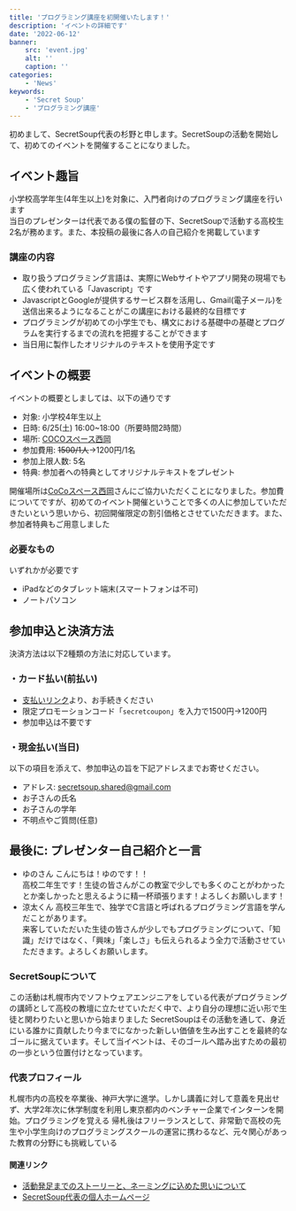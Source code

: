 ```yaml
---
title: 'プログラミング講座を初開催いたします！'
description: 'イベントの詳細です'
date: '2022-06-12'
banner:
    src: 'event.jpg'
    alt: ''
    caption: ''
categories:
    - 'News'
keywords:
    - 'Secret Soup'
    - 'プログラミング講座'
---
```

初めまして、SecretSoup代表の杉野と申します。SecretSoupの活動を開始して、初めてのイベントを開催することになりました。

## イベント趣旨
小学校高学年生(4年生以上)を対象に、入門者向けのプログラミング講座を行います  
当日のプレゼンターは代表である僕の監督の下、SecretSoupで活動する高校生2名が務めます。また、本投稿の最後に各人の自己紹介を掲載しています

###  講座の内容
- 取り扱うプログラミング言語は、実際にWebサイトやアプリ開発の現場でも広く使われている「Javascript」です
- JavascriptとGoogleが提供するサービス群を活用し、Gmail(電子メール)を送信出来るようになることがこの講座における最終的な目標です
- プログラミングが初めての小学生でも、構文における基礎中の基礎とプログラムを実行するまでの流れを把握することができます
- 当日用に製作したオリジナルのテキストを使用予定です

## イベントの概要
イベントの概要としましては、以下の通りです
- 対象: 小学校4年生以上
- 日時: 6/25(土) 16:00~18:00（所要時間2時間）
- 場所: [COCOスペース西岡](https://www.cocospace.biz/)
- 参加費用: ~~1500/1人~~→1200円/1名
- 参加上限人数: 5名
- 特典: 参加者への特典としてオリジナルテキストをプレゼント

開催場所は[CoCoスペース西岡](https://www.cocospace.biz/)さんにご協力いただくことになりました。参加費についてですが、初めてのイベント開催ということで多くの人に参加していただきたいという思いから、初回開催限定の割引価格とさせていただきます。また、参加者特典もご用意しました

### 必要なもの
いずれかが必要です
- iPadなどのタブレット端末(スマートフォンは不可)
- ノートパソコン

## 参加申込と決済方法
決済方法は以下2種類の方法に対応しています。
### ・カード払い(前払い)
- [支払いリンク](https://buy.stripe.com/6oEaG4d00aoJeukaEE)より、お手続きください
- 限定プロモーションコード「`secretcoupon`」を入力で1500円→1200円
- 参加申込は不要です



### ・現金払い(当日)
以下の項目を添えて、参加申込の旨を下記アドレスまでお寄せください。  
- アドレス: secretsoup.shared@gmail.com  
- お子さんの氏名
- お子さんの学年
- 不明点やご質問(任意)

## 最後に: プレゼンター自己紹介と一言
- ゆのさん
こんにちは！ゆのです！！  
高校二年生です！生徒の皆さんがこの教室で少しでも多くのことがわかったとか楽しかったと思えるように精一杯頑張ります！よろしくお願いします！
- 涼太くん
高校三年生で、独学でC言語と呼ばれるプログラミング言語を学んだことがあります。  
来客していただいた生徒の皆さんが少しでもプログラミングについて、「知識」だけではなく、「興味」「楽しさ」も伝えられるよう全力で活動させていただきます。よろしくお願いします。

### SecretSoupについて
この活動は札幌市内でソフトウェアエンジニアをしている代表がプログラミングの講師として高校の教壇に立たせていただく中で、より自分の理想に近い形で生徒と関わりたいと思いから始まりました
SecretSoupはその活動を通して、身近にいる誰かに貢献したり今までになかった新しい価値を生み出すことを最終的なゴールに据えています。そして当イベントは、そのゴールへ踏み出すための最初の一歩という位置付けとなっています。

### 代表プロフィール
札幌市内の高校を卒業後、神戸大学に進学。しかし講義に対して意義を見出せず、大学2年次に休学制度を利用し東京都内のベンチャー企業でインターンを開始。プログラミングを覚える
帰札後はフリーランスとして、非常勤で高校の先生や小学生向けのプログラミングスクールの運営に携わるなど、元々関心があった教育の分野にも挑戦している

#### 関連リンク
- [活動発足までのストーリーと、ネーミングに込めた思いについて](https://info.secretsoup.org/birth-story)
- [SecretSoup代表の個人ホームページ](https://yusuke-sugino.biz)